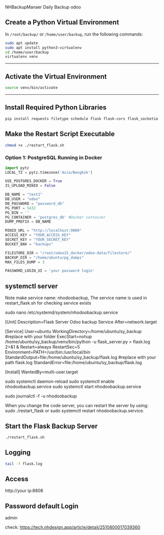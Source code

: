 NHBackupManaer
Daily Backup odoo

## Create a Python Virtual Environment

In `/root/backup/` or `/home/user/backup`, run the following commands:

```bash
sudo apt update
sudo apt install python3-virtualenv
cd /home/user/backup
virtualenv venv
```

---

## Activate the Virtual Environment

```bash
source venv/bin/activate
```

---

## Install Required Python Libraries

```bash
pip install requests filetype schedule flask flask-cors flask_socketio minio boto3 pytz psutil eventlet
```
## Make the Restart Script Executable

```bash
chmod +x ./restart_flask.sh
```



### Option 1: PostgreSQL Running in Docker

```python
import pytz
LOCAL_TZ = pytz.timezone('Asia/Bangkok')

USE_POSTGRES_DOCKER = True
IS_UPLOAD_MINIO = False

DB_NAME = "test1"
DB_USER = "odoo"
DB_PASSWORD = "password_db"
PG_PORT = 5432
PG_BIN = ''
PG_CONTAINER = 'postgres_db' #Docker container
DUMP_PREFIX = DB_NAME

MINIO_URL = "http://localhost:9000"
ACCESS_KEY = "YOUR_ACCESS_KEY"
SECRET_KEY = "YOUR_SECRET_KEY"
BUCKET_BAK = "backups"

FILESTORE_DIR = "/root/odoo15_docker/odoo-data/filestore/"
BACKUP_DIR = "/home/ubuntu/pg_dumps"
MAX_FILES_DUMP = 3

PASSWORD_LOGIN_UI = 'your password login'
```



## systemctl server
Note make service name: nhodoobackup, The service name is used in restart_flask.sh for checking service exists

sudo nano /etc/systemd/system/nhodoobackup.service

[Unit]
Description=Flask Server Odoo backup Service
After=network.target

[Service]
User=ubuntu
WorkingDirectory=/home/ubuntu/sy_backup #replace with your folder
ExecStart=nohup /home/ubuntu/sy_backup/venv/bin/python -u flask_server.py > flask.log 2>&1 & 
Restart=always
RestartSec=5
Environment=PATH=/usr/bin:/usr/local/bin
StandardOutput=file:/home/ubuntu/sy_backup/flask.log #replace with your path flask.log
StandardError=file:/home/ubuntu/sy_backup/flask.log


[Install]
WantedBy=multi-user.target


sudo systemctl daemon-reload
sudo systemctl enable nhodoobackup.service
sudo systemctl start nhodoobackup.service


sudo journalctl -f  -u  nhodoobackup

When you change the code server, you can restart the server by using: sudo ./restart_flask or sudo systemctl restart nhodoobackup.service.



## Start the Flask Backup Server

```bash
./restart_flask.sh
```

## Logging

```bash
tail -f flask.log
```

## Access
http://your ip:8808

## Password default Login
admin


check: https://tech.nhdesign.app/article/detail/2510800017039360



